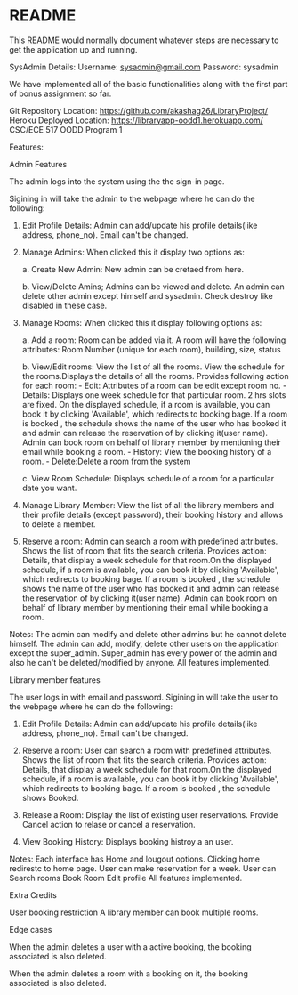 # README

This README would normally document whatever steps are necessary to get the
application up and running.

SysAdmin Details: Username: sysadmin@gmail.com Password: sysadmin
  
We have implemented all of the basic functionalities along with the first part of bonus assignment so far.

Git Repository Location: https://github.com/akashag26/LibraryProject/
Heroku Deployed Location: https://libraryapp-oodd1.herokuapp.com/
CSC/ECE 517 OODD Program 1


Features:

Admin Features

The admin logs into the system using the the sign-in page.

Sigining in will take the admin to the webpage where he can do the following:

1. Edit Profile Details: Admin can add/update his profile details(like address, phone_no). Email can't be changed.

2. Manage Admins: When clicked this it display two options as:

	a. Create New Admin: New admin can be cretaed from here.
	
	b. View/Delete Amins; Admins can be viewed and delete. An admin can delete other admin except himself and sysadmin. Check destroy like disabled in these case.


3. Manage Rooms:  When clicked this it display following options as:

	a. Add a room:  Room can be added via it. A room will have the following attributes: Room Number (unique for each room), building, size, status
	
	b. View/Edit rooms: View the list of all the rooms. View the schedule for the rooms.Displays the details of all the rooms. 
						Provides following action for each room:
		- Edit: Attributes of a room can be edit except room no.
		- Details: Displays one week schedule for that particular room. 2 hrs slots are fixed. On the displayed schedule, if a room is available, you can book it by 
		  clicking  'Available', which redirects to booking bage. If a room is booked , the schedule shows the name of the user who has booked it and admin can 
		  release the reservation of by clicking it(user name). Admin can book room on behalf of library member by mentioning their email while booking a room.
		- History:  View the booking history of a room.
		- Delete:Delete a room from the system
		
	c. View Room Schedule: Displays schedule of a room for a particular date you want.

4. Manage Library Member: View the list of all the library members and their profile details (except password), their booking history and allows to delete a member.

5. Reserve a room: Admin can search a room with predefined attributes. Shows the list of room that fits the search criteria. Provides action: Details, that display
					a week schedule for that room.On the displayed schedule, if a room is available, you can book it by 
					clicking  'Available', which redirects to booking bage. If a room is booked , the schedule shows the name of the user who has booked it and admin can 
					release the reservation of by clicking it(user name). Admin can book room on behalf of library member by mentioning their email while booking a room.

Notes:
The admin can modify and delete other admins but he cannot delete himself.
The admin can add, modify, delete other users on the application except the super_admin.
Super_admin has every power of the admin and also he can't be deleted/modified by anyone.
All features implemented.

Library member features

The user logs in with email and password.
Sigining in will take the user to the webpage where he can do the following:

1. Edit Profile Details: Admin can add/update his profile details(like address, phone_no). Email can't be changed.
2. Reserve a room: User can search a room with predefined attributes. Shows the list of room that fits the search criteria. Provides action: Details, that display
					a week schedule for that room.On the displayed schedule, if a room is available, you can book it by 
					clicking  'Available', which redirects to booking bage. If a room is booked , the schedule shows Booked. 

3. Release a Room: Display the list of existing user reservations. Provide Cancel action to relase or cancel a reservation.
4. View Booking History: Displays booking histroy a an user.

Notes:
Each interface has Home and lougout options. Clicking home redirestc to home page.
User can make reservation for a week.
User can Search rooms
Book Room
Edit profile
All features implemented.


Extra Credits

User booking restriction
A library member can book multiple rooms.

Edge cases

When the admin deletes a user with a active booking, the booking associated is also deleted.

When the admin deletes a room with a booking on it, the booking associated is also deleted.

